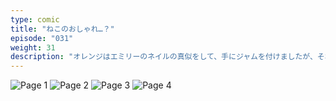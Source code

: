 ```yaml
---
type: comic
title: "ねこのおしゃれ…？"
episode: "031"
weight: 31
description: "オレンジはエミリーのネイルの真似をして、手にジャムを付けましたが、それを見たエミリーは少しイラッとしました… 😭"
---
```


![Page 1](cut-1.jpg)
![Page 2](cut-2.jpg)
![Page 3](cut-3.jpg)
![Page 4](cut-4.jpg)
